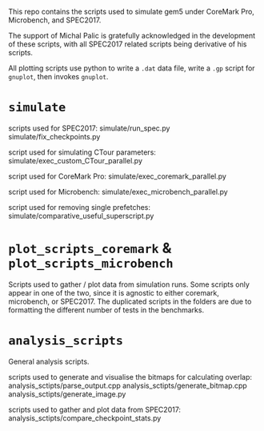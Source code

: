 This repo contains the scripts used to simulate gem5 under CoreMark Pro, Microbench, and SPEC2017. 

The support of Michal Palic is gratefully acknowledged in the development of these scripts, with all SPEC2017 related scripts being derivative of his scripts.

All plotting scripts use python to write a `.dat` data file, write a `.gp` script for `gnuplot`, then invokes `gnuplot`. 

# `simulate`

scripts used for SPEC2017: 
    simulate/run_spec.py
    simulate/fix_checkpoints.py

script used for simulating CTour parameters: 
    simulate/exec_custom_CTour_parallel.py

script used for CoreMark Pro: 
    simulate/exec_coremark_parallel.py

script used for Microbench: 
    simulate/exec_microbench_parallel.py

script used for removing single prefetches: 
    simulate/comparative_useful_superscript.py

# `plot_scripts_coremark` & `plot_scripts_microbench` 

Scripts used to gather / plot data from simulation runs. Some scripts only appear in one of the two, since it is agnostic to either coremark, microbench, or SPEC2017. The duplicated scripts in the folders are due to formatting the different number of tests in the benchmarks. 

# `analysis_scripts` 

General analysis scripts. 

scripts used to generate and visualise the bitmaps for calculating overlap: 
    analysis_sctipts/parse_output.cpp
    analysis_sctipts/generate_bitmap.cpp
    analysis_sctipts/generate_image.py

scripts used to gather and plot data from SPEC2017: 
    analysis_sctipts/compare_checkpoint_stats.py


